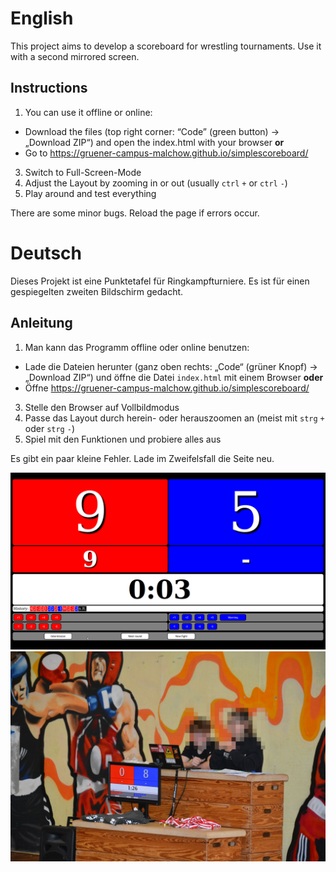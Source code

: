 # English

This project aims to develop a scoreboard for wrestling tournaments. Use it with a second mirrored screen.

## Instructions 

1. You can use it offline or online:
  - Download the files (top right corner: “Code” (green button) → „Download ZIP“) and open the index.html with your browser **or**
  - Go to https://gruener-campus-malchow.github.io/simplescoreboard/
3. Switch to Full-Screen-Mode
4. Adjust the Layout by zooming in or out (usually `ctrl` `+` or `ctrl` `-`)
5. Play around and test everything

There are some minor bugs. Reload the page if errors occur.

# Deutsch

Dieses Projekt ist eine Punktetafel für Ringkampfturniere. Es ist für einen gespiegelten zweiten Bildschirm gedacht.

## Anleitung 

1. Man kann das Programm offline oder online benutzen:
 - Lade die Dateien herunter (ganz oben rechts: „Code“ (grüner Knopf) → „Download ZIP“) und öffne die Datei `index.html` mit einem Browser **oder**
 - Öffne https://gruener-campus-malchow.github.io/simplescoreboard/
3. Stelle den Browser auf Vollbildmodus
4. Passe das Layout durch herein- oder herauszoomen an (meist mit `strg` `+` oder `strg` `-`)
5. Spiel mit den Funktionen und probiere alles aus

Es gibt ein paar kleine Fehler. Lade im Zweifelsfall die Seite neu.

![](scoreboard.png)
![](Foto.JPG)
